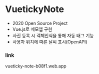 # VuetickyNote
* 2020 Open Source Project 
* Vue.js로 메모앱 구현 
* 사진 등록 시 객체인식을 통해 자동 태그 기능
* 사용자 위치에 따른 날씨 표시(OpenAPI)

### link
vueticky-note-b08f1.web.app
